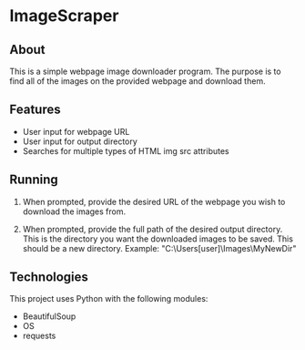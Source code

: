 # ImageScraper

## About

This is a simple webpage image downloader program.
The purpose is to find all of the images on the provided webpage
and download them.

## Features

* User input for webpage URL
* User input for output directory
* Searches for multiple types of HTML img src attributes


## Running

1. When prompted, provide the desired URL of the webpage you
wish to download the images from.

2. When prompted, provide the full path of the desired output
directory. This is the directory you want the downloaded images
to be saved.
This should be a new directory.
Example: "C:\Users\[user]\Images\MyNewDir"

## Technologies
This project uses Python with the following modules:
* BeautifulSoup
* OS
* requests
